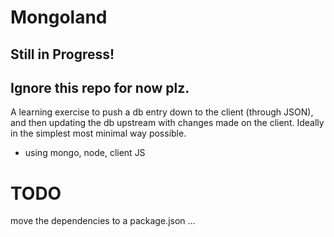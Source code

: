 # Mongoland
## Still in Progress! 
## Ignore this repo for now plz.
A learning exercise to push a db entry down to the client (through JSON), and then updating the db upstream with changes made on the client. Ideally in the simplest most minimal way possible.

- using mongo, node, client JS

# TODO
move the dependencies to a package.json ...